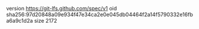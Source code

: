 version https://git-lfs.github.com/spec/v1
oid sha256:97d20848a09e934f47e34ca2e0e045db04464f2a14f5790332e16fba6a9c1d2a
size 2172
